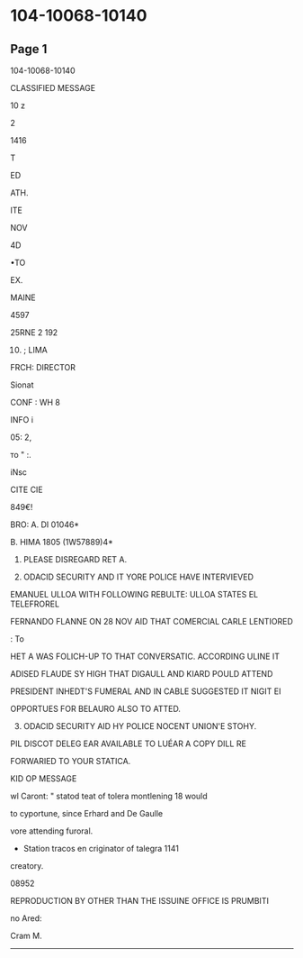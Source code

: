 # 104-10068-10140

## Page 1

104-10068-10140

CLASSIFIED MESSAGE

10 z

2

1416

T

ED

ATH.

ITE

NOV

4D

•TO

EX.

MAINE

4597

25RNE 2 192

10. ; LIMA

FRCH: DIRECTOR

Sionat

CONF : WH 8

INFO i

05: 2,

то " :.

iNsc

CITE CIE

849€!

BRO: A. DI 01046*

B. HIMA 1805 (1W57889)4*

1. PLEASE DISREGARD RET A.

3. ODACID SECURITY AND IT YORE POLICE HAVE INTERVIEVED

EMANUEL ULLOA WITH FOLLOWING REBULTE: ULLOA STATES EL TELEFROREL

FERNANDO FLANNE ON 28 NOV AID THAT COMERCIAL CARLE LENTIORED

: To

HET A WAS FOLICH-UP TO THAT CONVERSATIC. ACCORDING ULINE IT

ADISED FLAUDE SY HIGH THAT DIGAULL AND KIARD POULD ATTEND

PRESIDENT INHEDT'S FUMERAL AND IN CABLE SUGGESTED IT NIGIT EI

OPPORTUES FOR BELAURO ALSO TO ATTED.

3. ODACID SECURITY AID HY POLICE NOCENT UNION'E STOHY.

PIL DISCOT DELEG EAR AVAILABLE TO LUÉAR A COPY DILL RE

FORWARIED TO YOUR STATICA.

KID OP MESSAGE

wl Caront: " statod teat of tolera montlening 18 would

to cyportune, since Erhard and De Gaulle

vore attending furoral.

* Station tracos en criginator of talegra 1141

creatory.

08952

REPRODUCTION BY OTHER THAN THE ISSUINE OFFICE IS PRUMBITI

no Ared:

Cram M.

---

